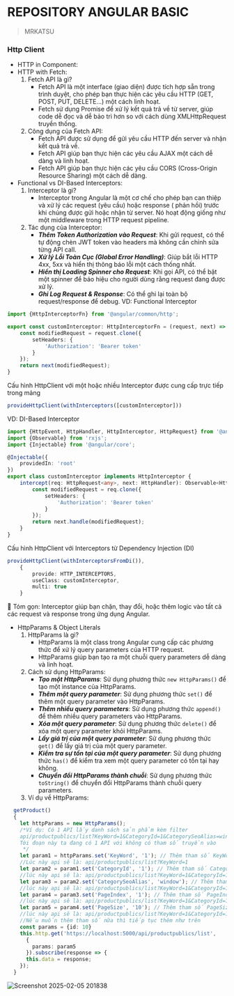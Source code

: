 # REPOSITORY ANGULAR BASIC

> MRKATSU

### Http Client

- HTTP in Component:
- HTTP with Fetch:
    1. Fetch API là gì?
        - Fetch API là một interface (giao diện) được tích hợp sẵn trong trình duyệt, cho phép bạn thực hiện các yêu cầu
          HTTP (GET, POST, PUT, DELETE...) một cách linh hoạt.
        - Fetch sử dụng Promise để xử lý kết quả trả về từ server, giúp code dễ đọc và dễ bảo trì hơn so với cách dùng
          XMLHttpRequest truyền thống.
    2. Công dụng của Fetch API:
        - Fetch API được sử dụng để gửi yêu cầu HTTP đến server và nhận kết quả trả về.
        - Fetch API giúp bạn thực hiện các yêu cầu AJAX một cách dễ dàng và linh hoạt.
        - Fetch API giúp bạn thực hiện các yêu cầu CORS (Cross-Origin Resource Sharing) một cách dễ dàng.
- Functional vs DI-Based Interceptors:
    1. Interceptor là gi?
        - Interceptor trong Angular là một cơ chế cho phép bạn can thiệp và xử lý các request (yêu cầu) hoặc response (
          phản hồi) trước khi chúng được gửi hoặc nhận từ server. Nó hoạt động giống như một middleware trong HTTP
          request pipeline.
    2. Tác dụng của Interceptor:
        - **_Thêm Token Authorization vào Request_**: Khi gửi request, có thể tự động chèn JWT token vào headers mà
          không cần chỉnh sửa từng API call.
        - **_Xử lý Lỗi Toàn Cục (Global Error Handling)_**: Giúp bắt lỗi HTTP 4xx, 5xx và hiển thị thông báo lỗi một
          cách thống nhất.
        - **_Hiển thị Loading Spinner cho Request_**: Khi gọi API, có thể bật một spinner để báo hiệu cho người dùng
          rằng request đang được xử lý.
        - _**Ghi Log Request & Response**_: Có thể ghi lại toàn bộ request/response để debug.
          VD: Functional Interceptor

```typescript
import {HttpInterceptorFn} from '@angular/common/http';

export const customInterceptor: HttpInterceptorFn = (request, next) => {
    const modifiedRequest = request.clone({
        setHeaders: {
            'Authorization': 'Bearer token'
        }
    });
    return next(modifiedRequest);
}
```

Cấu hình HttpClient với một hoặc nhiều Interceptor được cung cấp trực tiếp trong mảng

```typescript
provideHttpClient(withInterceptors([customInterceptor]))
```

VD: DI-Based Interceptor

```typescript
import {HttpEvent, HttpHandler, HttpInterceptor, HttpRequest} from '@angular/common/http';
import {Observable} from 'rxjs';
import {Injectable} from '@angular/core';

@Injectable({
    providedIn: 'root'
})
export class customInterceptor implements HttpInterceptor {
    intercept(req: HttpRequest<any>, next: HttpHandler): Observable<HttpEvent<any>> {
        const modifiedRequest = req.clone({
            setHeaders: {
                'Authorization': 'Bearer token'
            }
        });
        return next.handle(modifiedRequest);
    }
}
```

Cấu hình HttpClient với Interceptors từ Dependency Injection (DI)

```typescript
provideHttpClient(withInterceptorsFromDi()),
    {
        provide: HTTP_INTERCEPTORS,
        useClass: customInterceptor,
        multi: true
    }
```

📌 Tóm gọn: Interceptor giúp bạn chặn, thay đổi, hoặc thêm logic vào tất cả các request và response trong ứng dụng
Angular.

- HttpParams & Object Literals
    1. HttpParams là gì?
        - HttpParams là một class trong Angular cung cấp các phương thức để xử lý query parameters của HTTP request.
        - HttpParams giúp bạn tạo ra một chuỗi query parameters dễ dàng và linh hoạt.
    2. Cách sử dụng HttpParams:
        - **_Tạo một HttpParams_**: Sử dụng phương thức `new HttpParams()` để tạo một instance của HttpParams.
        - **_Thêm một query parameter_**: Sử dụng phương thức `set()` để thêm một query parameter vào HttpParams.
        - **_Thêm nhiều query parameters_**: Sử dụng phương thức `append()` để thêm nhiều query parameters vào
          HttpParams.
        - **_Xóa một query parameter_**: Sử dụng phương thức `delete()` để xóa một query parameter khỏi HttpParams.
        - **_Lấy giá trị của một query parameter_**: Sử dụng phương thức `get()` để lấy giá trị của một query parameter.
        - **_Kiểm tra sự tồn tại của một query parameter_**: Sử dụng phương thức `has()` để kiểm tra xem một query
          parameter có tồn tại hay không.
        - **_Chuyển đổi HttpParams thành chuỗi_**: Sử dụng phương thức `toString()` để chuyển đổi HttpParams thành chuỗi
          query parameters.
    3. Ví dụ về HttpParams:
```typescript
  getProduct()
  {
    let httpParams = new HttpParams();
    /*Ví dụ: Có 1 API lấy danh sách sản phẩm kèm filter
    api/productpublics/list?KeyWord=1&CategoryId=1&CategorySeoAlias=window&PageIndex=1&PageSize=10
    Tới đoạn này ta đang có 1 API với không có tham số truyền vào
     */
    let param1 = httpParams.set('KeyWord', '1'); // Thêm tham số KeyWord=1
    //Lúc này api sẽ là: api/productpublics/list?KeyWord=1
    let param2 = param1.set('CategoryId', '1'); // Thêm tham số CategoryId=1
    //lúc này api sẽ là: api/productpublics/list?KeyWord=1&CategoryId=1
    let param3 = param2.set('CategorySeoAlias', 'window'); // Thêm tham số CategorySeoAlias=window
    //lúc này api sẽ là: api/productpublics/list?KeyWord=1&CategoryId=1&CategorySeoAlias=window
    let param4 = param3.set('PageIndex', '1'); // Thêm tham số PageIndex=1
    //lúc này api sẽ là: api/productpublics/list?KeyWord=1&CategoryId=1&CategorySeoAlias=window&PageIndex=1
    let param5 = param4.set('PageSize', '10'); // Thêm tham số PageSize=10
    //lúc này api sẽ là: api/productpublics/list?KeyWord=1&CategoryId=1&CategorySeoAlias=window&PageIndex=1&PageSize=10
    //Nếu muốn thêm tham số nữa thì tiếp tục thêm như trên
    const params = {id: 10}
    this.http.get('https://localhost:5000/api/productpublics/list',
      {
        params: param5
      }).subscribe(response => {
      this.data = response;
    });
  }
```
![Screenshot 2025-02-05 201838](https://github.com/user-attachments/assets/765d4ad7-570b-4b34-9a0f-83c25b8f5558)

